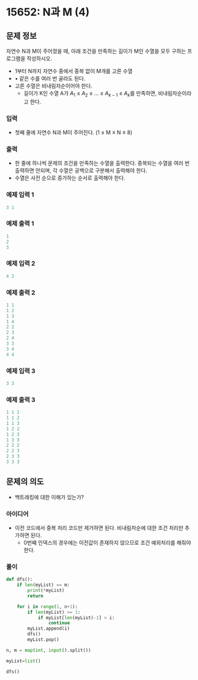 # 15652: N과 M (4)

## 문제 정보

자연수 N과 M이 주어졌을 때, 아래 조건을 만족하는 길이가 M인 수열을 모두 구하는 프로그램을 작성하시오.

- 1부터 N까지 자연수 중에서 중복 없이 M개를 고른 수열
- • 같은 수를 여러 번 골라도 된다.
- 고른 수열은 비내림차순이어야 한다.
    - 길이가 K인 수열 A가 $A_1$ ≤ $A_2$ ≤ ... ≤ $A_{k-1}$ ≤ $A_{k}$를 만족하면, 비내림차순이라고 한다.

### 입력

- 첫째 줄에 자연수 N과 M이 주어진다. (1 ≤ M ≤ N ≤ 8)

### 출력

- 한 줄에 하나씩 문제의 조건을 만족하는 수열을 출력한다. 중복되는 수열을 여러 번 출력하면 안되며, 각 수열은 공백으로 구분해서 출력해야 한다.
- 수열은 사전 순으로 증가하는 순서로 출력해야 한다.

### 예제 입력 1

```java
3 1
```

### 예제 출력 1

```java
1
2
3
```

### 예제 입력 2

```java
4 2
```

### 예제 출력 2

```java
1 1
1 2
1 3
1 4
2 2
2 3
2 4
3 3
3 4
4 4
```

### 예제 입력 3

```java
3 3
```

### 예제 출력 3

```java
1 1 1
1 1 2
1 1 3
1 2 2
1 2 3
1 3 3
2 2 2
2 2 3
2 3 3
3 3 3
```

## 문제의 의도

- 백트래킹에 대한 이해가 있는가?

### 아이디어

- 이전 코드에서 중복 처리 코드만 제거하면 된다. 비내림차순에 대한 조건 처리만 추가하면 된다.
    - 0번째 인덱스의 경우에는 이전값이 존재하지 않으므로 조건 예외처리를 해줘야 한다.

### 풀이

```python
def dfs():
    if len(myList) == m:
        print(*myList)
        return

    for i in range(1, n+1):
        if len(myList) >= 1:
            if myList[len(myList)-1] > i: 
                continue
        myList.append(i)
        dfs()
        myList.pop()

n, m = map(int, input().split())

myList=list()

dfs()
```